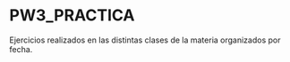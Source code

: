 PW3_PRACTICA
============

Ejercicios realizados en las distintas clases de la materia organizados por fecha.

